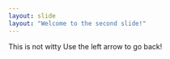 ```yaml
---
layout: slide
layout: "Welcome to the second slide!"
---
```

This is not witty
Use the left arrow to go back!